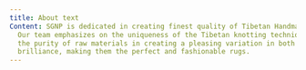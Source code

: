 ```yaml
---
title: About text
Content: SGNP is dedicated in creating finest quality of Tibetan Handmade Rugs.
  Our team emphasizes on the uniqueness of the Tibetan knotting technique and on
  the purity of raw materials in creating a pleasing variation in both color and
  brilliance, making them the perfect and fashionable rugs.
---
```

